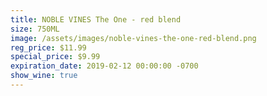 ```yaml
---
title: NOBLE VINES The One - red blend
size: 750ML
image: /assets/images/noble-vines-the-one-red-blend.png
reg_price: $11.99
special_price: $9.99
expiration_date: 2019-02-12 00:00:00 -0700
show_wine: true
---
```


